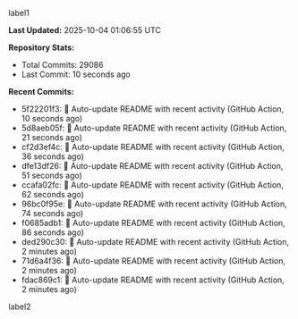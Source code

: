 
label1 
<!-- ACTIVITY_START -->
**Last Updated:** 2025-10-04 01:06:55 UTC

**Repository Stats:**
- Total Commits: 29086
- Last Commit: 10 seconds ago

**Recent Commits:**
- 5f22201f3: 🤖 Auto-update README with recent activity (GitHub Action, 10 seconds ago)
- 5d8aeb05f: 🤖 Auto-update README with recent activity (GitHub Action, 21 seconds ago)
- cf2d3ef4c: 🤖 Auto-update README with recent activity (GitHub Action, 36 seconds ago)
- dfe13df26: 🤖 Auto-update README with recent activity (GitHub Action, 51 seconds ago)
- ccafa02fc: 🤖 Auto-update README with recent activity (GitHub Action, 62 seconds ago)
- 96bc0f95e: 🤖 Auto-update README with recent activity (GitHub Action, 74 seconds ago)
- f0685adb1: 🤖 Auto-update README with recent activity (GitHub Action, 86 seconds ago)
- ded290c30: 🤖 Auto-update README with recent activity (GitHub Action, 2 minutes ago)
- 71d6a4f36: 🤖 Auto-update README with recent activity (GitHub Action, 2 minutes ago)
- fdac869c1: 🤖 Auto-update README with recent activity (GitHub Action, 2 minutes ago)
<!-- ACTIVITY_END -->

label2
